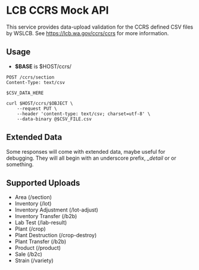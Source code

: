 # LCB CCRS Mock API

This service provides data-upload validation for the CCRS defined CSV files by WSLCB.
See https://lcb.wa.gov/ccrs/ccrs for more information.

## Usage

 * **$BASE** is $HOST/ccrs/

```
POST /ccrs/section
Content-Type: text/csv

$CSV_DATA_HERE
```

```
curl $HOST/ccrs/$OBJECT \
	--request PUT \
	--header 'content-type: text/csv; charset=utf-8' \
	--data-binary @$CSV_FILE.csv
```


## Extended Data

Some responses will come with extended data, maybe useful for debugging.
They will all begin with an underscore prefix, *_detail* or or something.


## Supported Uploads

 * Area (/section)
 * Inventory (/lot)
 * Inventory Adjustment (/lot-adjust)
 * Inventory Transfer (/b2b)
 * Lab Test (/lab-result)
 * Plant (/crop)
 * Plant Destruction (/crop-destroy)
 * Plant Transfer (/b2b)
 * Product (/product)
 * Sale (/b2c)
 * Strain (/variety)
